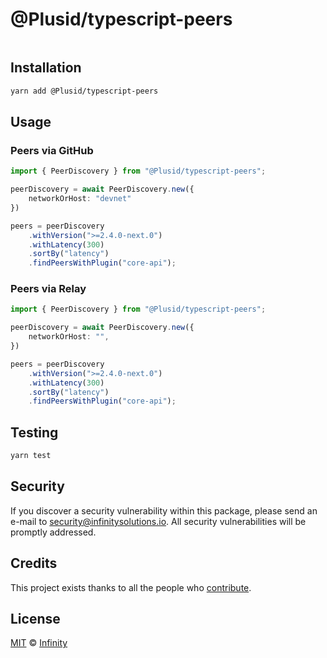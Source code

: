 # @Plusid/typescript-peers

<p align="center">
    <img src="" />
</p>

## Installation

```bash
yarn add @Plusid/typescript-peers
```

## Usage

### Peers via GitHub

```ts
import { PeerDiscovery } from "@Plusid/typescript-peers";

peerDiscovery = await PeerDiscovery.new({
	networkOrHost: "devnet"
})

peers = peerDiscovery
	.withVersion(">=2.4.0-next.0")
	.withLatency(300)
	.sortBy("latency")
	.findPeersWithPlugin("core-api");
```

### Peers via Relay

```ts
import { PeerDiscovery } from "@Plusid/typescript-peers";

peerDiscovery = await PeerDiscovery.new({
	networkOrHost: "",
})

peers = peerDiscovery
	.withVersion(">=2.4.0-next.0")
	.withLatency(300)
	.sortBy("latency")
	.findPeersWithPlugin("core-api");
```

## Testing

```bash
yarn test
```

## Security

If you discover a security vulnerability within this package, please send an e-mail to security@infinitysolutions.io. All security vulnerabilities will be promptly addressed.

## Credits

This project exists thanks to all the people who [contribute](../../contributors).

## License

[MIT](LICENSE) © [Infinity](https://infinitysolutions.io)
